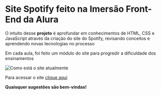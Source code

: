 # Site Spotify feito na Imersão Front-End da Alura

O intuito desse **projeto** é aprofundar em conhecimentos de HTML, CSS e JavaScript através da criação do site do Spotify, revisando conceitos e aprendendo novas tecnologias no processo

Em cada aula, foi feito um módulo do site para progredir a dificuldade dos ensinamentos

![Como está o site atualmente](![image](https://github.com/user-attachments/assets/af876171-c9fb-47c4-a76c-025eb9d30a4e))


Para acessar o site [clique aqui](https://tadashi-nagashima.github.io/Spotify-Imersao-Alura/)

**Quaisquer sugestões são bem-vindas!**

